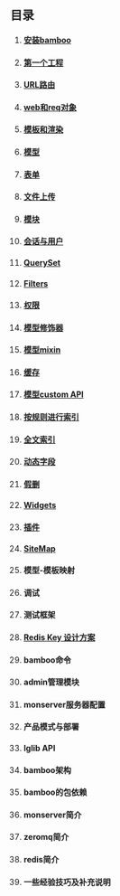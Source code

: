 ## 目录

1. #### [安装bamboo](安装bamboo.md)

1. #### [第一个工程](第一个工程.md)

1. #### [URL路由](URL路由.md)

1. #### [web和req对象](web和req对象.md)

1. #### [模板和渲染](模板和渲染.md)

1. #### [模型](模型.md)

1. #### [表单](表单.md)

1. #### [文件上传](文件上传.md)

1. #### [模块](模块.md)

1. #### [会话与用户](会话与用户.md)

1. #### [QuerySet](QuerySet.md)

1. #### [Filters](Filters.md)

1. #### [权限](权限.md)

1. #### [模型修饰器](模型修饰器.md)

1. #### [模型mixin](模型mixin.md)

1. #### [缓存](缓存.md)

1. #### [模型custom API](模型customAPI.md)

1. #### [按规则进行索引](规则索引.md)

1. #### [全文索引](全文索引与搜索.md)

1. #### [动态字段](动态字段.md)

1. #### [假删](假删.md)

1. #### [Widgets](Widgets.md)

1. #### [插件](插件.md)

1. #### [SiteMap](SiteMap.md)

1. #### 模型-模板映射

1. #### 调试

1. #### 测试框架

1. #### [Redis Key 设计方案](RedisKey设计方案.md)

1. #### bamboo命令

1. #### admin管理模块

1. #### monserver服务器配置

1. #### 产品模式与部署

1. #### lglib API

1. #### bamboo架构

1. #### bamboo的包依赖

1. #### monserver简介

1. #### zeromq简介

1. #### redis简介

1. #### 一些经验技巧及补充说明



